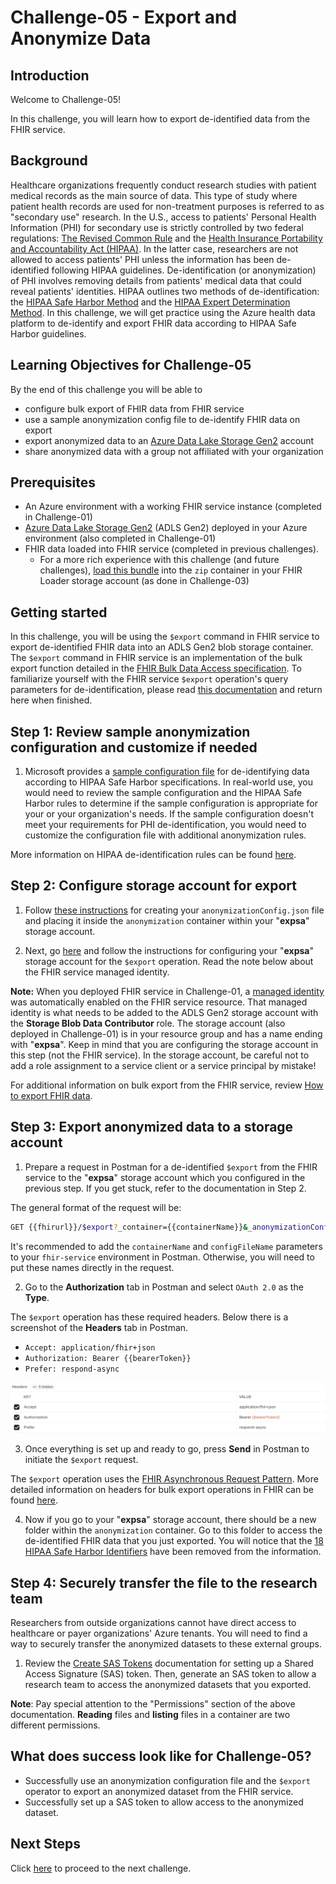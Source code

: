 # Challenge-05 - Export and Anonymize Data

## Introduction

Welcome to Challenge-05!

In this challenge, you will learn how to export de-identified data from the FHIR service.

## Background

Healthcare organizations frequently conduct research studies with patient medical records as the main source of data. This type of study where patient health records are used for non-treatment purposes is referred to as "secondary use" research. In the U.S., access to patients' Personal Health Information (PHI) for secondary use is strictly controlled by two federal regulations: [The Revised Common Rule](https://www.hhs.gov/ohrp/regulations-and-policy/regulations/finalized-revisions-common-rule/index.html) and the [Health Insurance Portability and Accountability Act (HIPAA)](https://www.cdc.gov/phlp/publications/topic/hipaa.html#:~:text=The%20Health%20Insurance%20Portability%20and,the%20patient's%20consent%20or%20knowledge.). In the latter case, researchers are not allowed to access patients' PHI unless the information has been de-identified following HIPAA guidelines. De-identification (or anonymization) of PHI involves removing details from patients' medical data that could reveal patients' identities. HIPAA outlines two methods of de-identification: the [HIPAA Safe Harbor Method](https://www.hhs.gov/hipaa/for-professionals/privacy/special-topics/de-identification/index.html#safeharborguidance) and the [HIPAA Expert Determination Method](https://www.hhs.gov/hipaa/for-professionals/privacy/special-topics/de-identification/index.html#guidancedetermination). In this challenge, we will get practice using the Azure health data platform to de-identify and export FHIR data according to HIPAA Safe Harbor guidelines.

## Learning Objectives for Challenge-05

By the end of this challenge you will be able to 

+ configure bulk export of FHIR data from FHIR service
+ use a sample anonymization config file to de-identify FHIR data on export
+ export anonymized data to an [Azure Data Lake Storage Gen2](https://docs.microsoft.com/azure/storage/blobs/data-lake-storage-introduction) account
+ share anonymized data with a group not affiliated with your organization

## Prerequisites

+ An Azure environment with a working FHIR service instance (completed in Challenge-01) 
+ [Azure Data Lake Storage Gen2](https://docs.microsoft.com/azure/storage/blobs/data-lake-storage-introduction) (ADLS Gen2) deployed in your Azure environment (also completed in Challenge-01) 
+ FHIR data loaded into FHIR service (completed in previous challenges).
  + For a more rich experience with this challenge (and future challenges), [load this bundle](./synthea_sample_data_fhir_r4%20OpenHack.zip) into the `zip` container in your FHIR Loader storage account (as done in Challenge-03) 


## Getting started

In this challenge, you will be using the `$export` command in FHIR service to export de-identified FHIR data into an ADLS Gen2 blob storage container. The `$export` command in FHIR service is an implementation of the bulk export function detailed in the [FHIR Bulk Data Access specification](https://hl7.org/fhir/uv/bulkdata/export/index.html). To familiarize yourself with the FHIR service `$export` operation's query parameters for de-identification, please read [this documentation](https://docs.microsoft.com/azure/healthcare-apis/data-transformation/de-identified-export) and return here when finished.

## Step 1: Review sample anonymization configuration and customize if needed

1. Microsoft provides a [sample configuration file](https://docs.microsoft.com/azure/healthcare-apis/fhir/de-identified-export#configuration-file) for de-identifying data according to HIPAA Safe Harbor specifications. In real-world use, you would need to review the sample configuration and the HIPAA Safe Harbor rules to determine if the sample configuration is appropriate for your or your organization's needs. If the sample configuration doesn't meet your requirements for PHI de-identification, you would need to customize the configuration file with additional anonymization rules.

  More information on HIPAA de-identification rules can be found [here](https://www.hhs.gov/hipaa/for-professionals/privacy/special-topics/de-identification/index.html).

## Step 2: Configure storage account for export
1. Follow [these instructions](https://docs.microsoft.com/en-us/azure/healthcare-apis/fhir/de-identified-export) for creating your `anonymizationConfig.json` file and placing it inside the `anonymization` container within your "**expsa**" storage account.

2. Next, go [here](https://docs.microsoft.com/azure/healthcare-apis/fhir/configure-export-data) and follow the instructions for configuring your "**expsa**" storage account for the `$export` operation. Read the note below about the FHIR service managed identity.

  **Note:** When you deployed FHIR service in Challenge-01, a [managed identity](https://docs.microsoft.com/azure/active-directory/managed-identities-azure-resources/overview) was automatically enabled on the FHIR service resource. That managed identity is what needs to be added to the ADLS Gen2 storage account with the **Storage Blob Data Contributor** role. The storage account (also deployed in Challenge-01) is in your resource group and has a name ending with "**expsa**". Keep in mind that you are configuring the storage account in this step (not the FHIR service). In the storage account, be careful not to add a role assignment to a service client or a service principal by mistake!

  For additional information on bulk export from the FHIR service, review [How to export FHIR data](https://docs.microsoft.com/azure/healthcare-apis/fhir/export-data).

## Step 3: Export anonymized data to a storage account

1. Prepare a request in Postman for a de-identified `$export` from the FHIR service to the "**expsa**" storage account which you configured in the previous step. If you get stuck, refer to the documentation in Step 2.

  The general format of the request will be:

  ```sh
  GET {{fhirurl}}/$export?_container={{containerName}}&_anonymizationConfig={{configFileName}}
  ```
  It's recommended to add the `containerName` and `configFileName` parameters to your `fhir-service` environment in Postman. Otherwise, you will need to put these names directly in the request.

2. Go to the **Authorization** tab in Postman and select `OAuth 2.0` as the **Type**.

  The `$export` operation has these required headers. Below there is a screenshot of the **Headers** tab in Postman.

+ `Accept: application/fhir+json`
+ `Authorization: Bearer {{bearerToken}}`
+ `Prefer: respond-async`

![export-header](./media/Export_Headers.png)

3. Once everything is set up and ready to go, press **Send** in Postman to initiate the `$export` request.

The `$export` operation uses the [FHIR Asynchronous Request Pattern](https://hl7.org/fhir/R4/async.html). More detailed information on headers for bulk export operations in FHIR can be found [here](https://hl7.org/Fhir/uv/bulkdata/export/index.html#headers).

4. Now if you go to your "**expsa**" storage account, there should be a new folder within the `anonymization` container. Go to this folder to access the de-identified FHIR data that you just exported. You will notice that the [18 HIPAA Safe Harbor Identifiers](https://www.hhs.gov/hipaa/for-professionals/privacy/special-topics/de-identification/index.html#safeharborguidance) have been removed from the information. 

## Step 4: Securely transfer the file to the research team

Researchers from outside organizations cannot have direct access to healthcare or payer organizations' Azure tenants. You will need to find a way to securely transfer the anonymized datasets to these external groups.

1. Review the [Create SAS Tokens](https://docs.microsoft.com/azure/cognitive-services/translator/document-translation/create-sas-tokens?tabs=Containers) documentation for setting up a Shared Access Signature (SAS) token. Then, generate an SAS token to allow a research team to access the anonymized datasets that you exported.

**Note**: Pay special attention to the "Permissions" section of the above documentation. **Reading** files and **listing** files in a container are two different permissions.

## What does success look like for Challenge-05?

+ Successfully use an anonymization configuration file and the `$export` operator to export an anonymized dataset from the FHIR service.
+ Successfully set up a SAS token to allow access to the anonymized dataset.

## Next Steps

Click [here](<../Challenge-07 - FHIR service consent capabilities/ReadMe.md>) to proceed to the next challenge.
